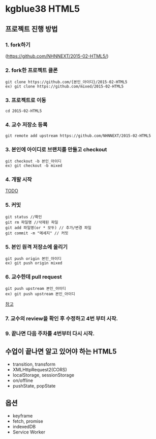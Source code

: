 # kgblue38 HTML5

## 프로젝트 진행 방법

### 1. fork하기
(https://github.com/NHNNEXT/2015-02-HTML5/)

### 2. fork한 프로젝트 클론
```
git clone https://github.com/{본인_아이디}/2015-02-HTML5
ex) git clone https://github.com/mixed/2015-02-HTML5
```

### 3. 프로젝트로 이동
```
cd 2015-02-HTML5
```

### 4. 교수 저장소 등록
```
git remote add upstream https://github.com/NHNNEXT/2015-02-HTML5
```

### 3. 본인에 아이디로 브랜치를 만들고 checkout
```
git checkout -b 본인_아이디
ex) git checkout -b mixed
```

### 4. 개발 시작
[TODO](https://github.com/NHNNEXT/2015-02-HTML5/blob/master/TODO.md)

### 5. 커밋
```
git status //확인
git rm 파일명 //삭제된 파일
git add 파일명(or * 모두) // 추가/변경 파일
git commit -m "메세지" // 커밋
```

### 5. 본인 원격 저장소에 올리기
```
git push origin 본인_아이디
ex) git push origin mixed
```

### 6. 교수한데 pull request
```
git push upstream 본인_아이디 
ex) git push upstream 본인_아이디

```
[참고](https://github.com/NHNNEXT/2015-02-HTML5/wiki/PR%EB%B3%B4%EB%82%B4%EB%8A%94-%EB%B0%A9%EB%B2%95)

### 7. 교수의 review을 확인 후 수정하고 4번 부터 시작.


### 9. 끝나면 다음 주차를 4번부터 다시 시작.


## 수업이 끝나면 알고 있어야 하는 HTML5
- transition, transform
- XMLHttpRequest2(CORS)
- localStorage, sessionStorage
- on/offline
- pushState, popState

## 옵션
- keyframe
- fetch, promise
- indexedDB
- Service Worker
